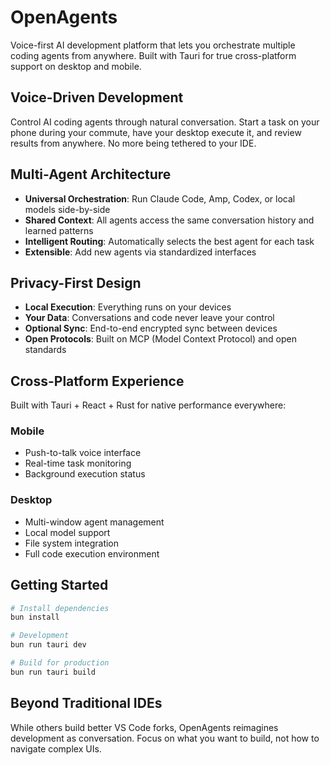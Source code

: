 # OpenAgents

Voice-first AI development platform that lets you orchestrate multiple coding agents from anywhere. Built with Tauri for true cross-platform support on desktop and mobile.

## Voice-Driven Development

Control AI coding agents through natural conversation. Start a task on your phone during your commute, have your desktop execute it, and review results from anywhere. No more being tethered to your IDE.

## Multi-Agent Architecture

- **Universal Orchestration**: Run Claude Code, Amp, Codex, or local models side-by-side
- **Shared Context**: All agents access the same conversation history and learned patterns  
- **Intelligent Routing**: Automatically selects the best agent for each task
- **Extensible**: Add new agents via standardized interfaces

## Privacy-First Design

- **Local Execution**: Everything runs on your devices
- **Your Data**: Conversations and code never leave your control
- **Optional Sync**: End-to-end encrypted sync between devices
- **Open Protocols**: Built on MCP (Model Context Protocol) and open standards

## Cross-Platform Experience

Built with Tauri + React + Rust for native performance everywhere:

### Mobile
- Push-to-talk voice interface
- Real-time task monitoring
- Background execution status

### Desktop  
- Multi-window agent management
- Local model support
- File system integration
- Full code execution environment

## Getting Started

```bash
# Install dependencies
bun install

# Development
bun run tauri dev

# Build for production
bun run tauri build
```

## Beyond Traditional IDEs

While others build better VS Code forks, OpenAgents reimagines development as conversation. Focus on what you want to build, not how to navigate complex UIs.